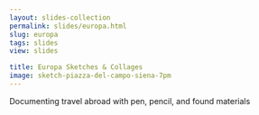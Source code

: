```yaml
---
layout: slides-collection
permalink: slides/europa.html
slug: europa
tags: slides
view: slides

title: Europa Sketches & Collages
image: sketch-piazza-del-campo-siena-7pm
---
```

Documenting travel abroad with pen, pencil, and found materials
